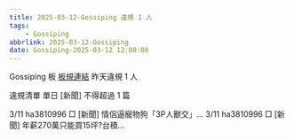 ```yaml
---
title: 2025-03-12-Gossiping 違規 1 人
tags:
    - Gossiping
abbrlink: 2025-03-12-Gossiping
date: Gossiping-2025-03-12 12:00:00
---
```

Gossiping 板 [板規連結](https://www.ptt.cc/bbs/Gossiping/M.1637425085.A.07D.html)
昨天違規 1 人
<!-- more -->

違規清單
單日 [新聞] 不得超過 1 篇

3/11 ha3810996 □ [新聞] 情侶逼寵物狗「3P人獸交」…
3/11 ha3810996 □ [新聞] 年薪270萬只能買15坪?台積…